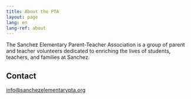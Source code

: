 ```yaml
---
title: About the PTA
layout: page
lang: en
lang-ref: about
---
```


The Sanchez Elementary Parent-Teacher Association is a group of parent and teacher volunteers dedicated to enriching the lives of students, teachers, and families at Sanchez.

## Contact

[info@sanchezelementarypta.org](mailto:info@sanchezelementarypta.org)
